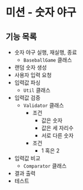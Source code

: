 # 미션 - 숫자 야구
## 기능 목록
* 숫자 야구 실행, 재실행, 종료
  * `BaseballGame` 클래스
* 랜덤 숫자 생성
* 사용자 입력 요청
* 입력값 파싱
  * `Util` 클래스
* 입력값 검증
  * `Validator` 클래스
    * 조건
      * 값은 숫자
      * 값은 세 자리수
      * 서로 다른 숫자
    * 조건
      * 1 혹은 2
* 입력값 비교
  * `Comparator` 클래스
* 결과 출력
* 테스트